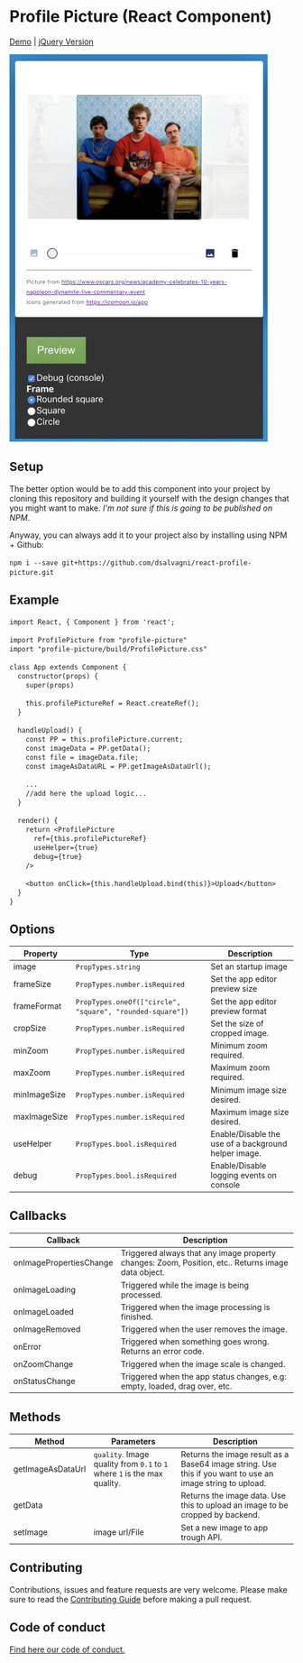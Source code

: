 # Profile Picture (React Component)

[Demo](https://salvagni.dev/react-profile-picture) | [jQuery Version](https://github.com/dsalvagni/profile-picture)

![demo gif](demo.gif)


## Setup

The better option would be to add this component into your project by cloning this repository and building it yourself with the design changes that you might want to make. 
*I'm not sure if this is going to be published on NPM*.

Anyway, you can always add it to your project also by installing using NPM + Github:

`npm i --save git+https://github.com/dsalvagni/react-profile-picture.git`

## Example

```
import React, { Component } from 'react';

import ProfilePicture from "profile-picture"
import "profile-picture/build/ProfilePicture.css"

class App extends Component {
  constructor(props) {
    super(props)

    this.profilePictureRef = React.createRef();
  }

  handleUpload() {
    const PP = this.profilePicture.current;
    const imageData = PP.getData();
    const file = imageData.file;
    const imageAsDataURL = PP.getImageAsDataUrl();

    ...
    //add here the upload logic...
  }

  render() {
    return <ProfilePicture
      ref={this.profilePictureRef}
      useHelper={true}
      debug={true}
    />

    <button onClick={this.handleUpload.bind(this)}>Upload</button>
  }
}
```

## Options

| Property  | Type | Description  |
|---|---|---|
| image  | `PropTypes.string`   |  Set an startup image  |
| frameSize  | `PropTypes.number.isRequired`  |  Set the app editor preview size  |
| frameFormat  | `PropTypes.oneOf(["circle", "square", "rounded-square"])`  | Set the app editor preview format   |
| cropSize  | `PropTypes.number.isRequired`  | Set the size of cropped image.  |
| minZoom  | `PropTypes.number.isRequired`  | Minimum zoom required.  |
| maxZoom  | `PropTypes.number.isRequired`  | Maximum zoom required.  |
| minImageSize  | `PropTypes.number.isRequired`  |  Minimum image size desired.  |
| maxImageSize  | `PropTypes.number.isRequired`  |  Maximum image size desired. |
| useHelper  | `PropTypes.bool.isRequired`  |  Enable/Disable the use of a background helper image.  |
| debug  | `PropTypes.bool.isRequired`  | Enable/Disable logging events on console  |

## Callbacks

| Callback  | Description  |
|---|---|
| onImagePropertiesChange  | Triggered always that any image property changes: Zoom, Position, etc.. Returns image data object.  | 
| onImageLoading  | Triggered while the image is being processed.  |
| onImageLoaded  | Triggered when the image processing is finished.    |
| onImageRemoved  | Triggered when the user removes the image.   |
| onError  | Triggered when something goes wrong. Returns an error code.    |
| onZoomChange  | Triggered when the image scale is changed.    |
| onStatusChange  | Triggered when the app status changes, e.g: empty, loaded, drag over, etc.    |

## Methods

| Method  | Parameters | Description  |
|---|---|---|
| getImageAsDataUrl |  `quality`. Image quality from `0.1` to `1` where `1` is the max quality. |  Returns the image result as a Base64 image string.  Use this if you want to use an image string to upload.  | 
| getData |   |  Returns the image data. Use this to upload an image to be cropped by backend.  | 
| setImage |  image url/File  |  Set a new image to app trough API.  | 



## Contributing

Contributions, issues and feature requests are very welcome. Please make sure to read the [Contributing Guide](CONTRIBUTING.md) before making a pull request.

## Code of conduct

[Find here our code of conduct.](CODE-OF-CONDUCT.md)

